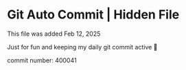 # Git Auto Commit | Hidden File

This file was added Feb 12, 2025

Just for fun and keeping my daily git commit active 🤪

commit number: 400041
